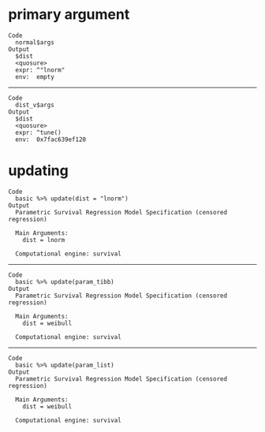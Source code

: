 # primary argument

    Code
      normal$args
    Output
      $dist
      <quosure>
      expr: ^"lnorm"
      env:  empty
      

---

    Code
      dist_v$args
    Output
      $dist
      <quosure>
      expr: ^tune()
      env:  0x7fac639ef120
      

# updating

    Code
      basic %>% update(dist = "lnorm")
    Output
      Parametric Survival Regression Model Specification (censored regression)
      
      Main Arguments:
        dist = lnorm
      
      Computational engine: survival 
      

---

    Code
      basic %>% update(param_tibb)
    Output
      Parametric Survival Regression Model Specification (censored regression)
      
      Main Arguments:
        dist = weibull
      
      Computational engine: survival 
      

---

    Code
      basic %>% update(param_list)
    Output
      Parametric Survival Regression Model Specification (censored regression)
      
      Main Arguments:
        dist = weibull
      
      Computational engine: survival 
      

